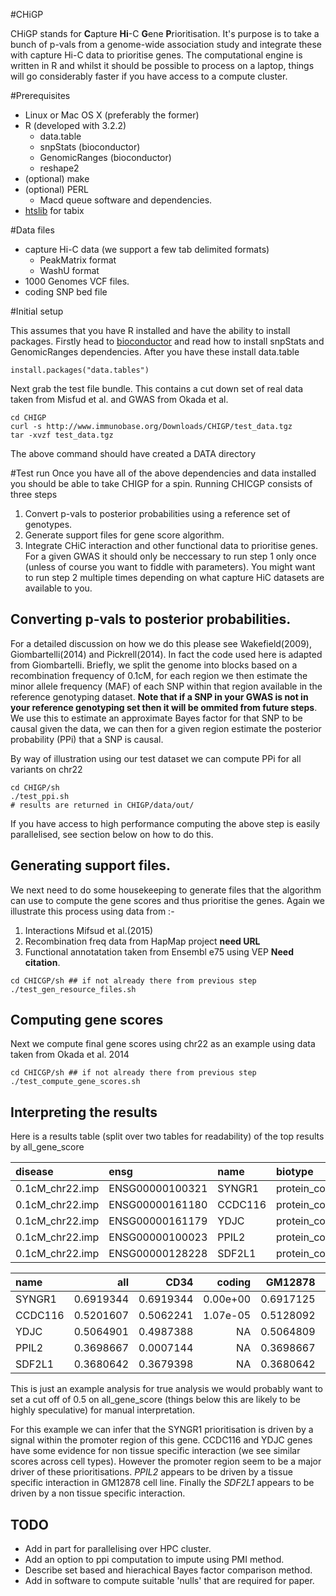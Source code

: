 #CHiGP

CHiGP stands for **C**apture **Hi**-C **G**ene **P**rioritisation. It's purpose is to take a bunch of p-vals from a genome-wide association study and integrate these with capture Hi-C data to prioritise genes. The computational engine is written in R and whilst it should be possible to process on a laptop, things will go considerably faster if you have access to a compute cluster.

#Prerequisites

  * Linux or Mac OS X (preferably the former)
  * R (developed with 3.2.2)
    * data.table
    * snpStats (bioconductor)
    * GenomicRanges (bioconductor)
    * reshape2
  * (optional) make
  * (optional) PERL
    * Macd queue software and dependencies.
  * [htslib](https://github.com/samtools/htslib) for tabix


#Data files

  * capture Hi-C data (we support a few tab delimited formats)
    * PeakMatrix format
    * WashU format
  * 1000 Genomes VCF files.
  * coding SNP bed file
  
#Initial setup

This assumes that you have R installed and have the ability to install packages. Firstly head to [bioconductor](https://www.bioconductor.org/install/) and read how to install snpStats and GenomicRanges dependencies. After you have these install data.table

```
install.packages("data.tables")
```
Next grab the test file bundle. This contains a cut down set of real data taken from Misfud et al. and GWAS from Okada et al.
```
cd CHIGP
curl -s http://www.immunobase.org/Downloads/CHIGP/test_data.tgz
tar -xvzf test_data.tgz
```

The above command should have created a DATA directory 

#Test run
Once you have all of the above dependencies and data installed you should be able to take CHIGP for a spin. Running CHICGP consists of three steps
  1. Convert p-vals to posterior probabilities using a reference set of genotypes.
  2. Generate support files for gene score algorithm.
  3. Integrate CHiC interaction and other functional data to prioritise genes.
For a given GWAS it should only be neccessary to run step 1 only once (unless of course you want to fiddle with parameters). You might want to run step 2 multiple times depending on what capture HiC datasets are available to you.

## Converting p-vals to posterior probabilities.

For a detailed discussion on how we do this please see Wakefield(2009), Giombartelli(2014) and Pickrell(2014). In fact the code used here is adapted from Giombartelli. Briefly, we split the genome into blocks based on a recombination frequency of 0.1cM, for each region we then estimate the minor allele frequency (MAF) of each SNP within that region available in the reference genotyping dataset. **Note that if a SNP in your GWAS is not in your reference genotyping set then it will be ommited from future steps**. We use this to estimate an approximate Bayes factor for that SNP to be causal given the data, we can then for a given region estimate the posterior probability (PPi) that a SNP is causal. 


By way of illustration using our test dataset we can compute PPi for all variants on chr22
```
cd CHIGP/sh
./test_ppi.sh
# results are returned in CHIGP/data/out/
```

If you have access to high performance computing the above step is easily parallelised, see section below on how to do this.

## Generating support files.

We next need to do some housekeeping to generate files that the algorithm can use to compute the gene scores and thus prioritise the genes. Again we illustrate this process using data from :-
  1. Interactions Mifsud et al.(2015)
  2. Recombination freq data from HapMap project  **need URL**
  3. Functional annotatation taken from Ensembl e75 using VEP **Need citation**.

```
cd CHICGP/sh ## if not already there from previous step
./test_gen_resource_files.sh
```

## Computing gene scores

Next we compute final gene scores using chr22 as an example using data taken from Okada et al. 2014

```
cd CHICGP/sh ## if not already there from previous step
./test_compute_gene_scores.sh
```                                                                                  

## Interpreting the results

Here is a results table (split over two tables for readability) of the top results by all_gene_score

|disease         |ensg            |name    |biotype        |strand | baitChr|
|:---------------|:---------------|:-------|:--------------|:------|-------:|
|0.1cM_chr22.imp |ENSG00000100321 |SYNGR1  |protein_coding |+      |      22|
|0.1cM_chr22.imp |ENSG00000161180 |CCDC116 |protein_coding |+      |      22|
|0.1cM_chr22.imp |ENSG00000161179 |YDJC    |protein_coding |-      |      22|
|0.1cM_chr22.imp |ENSG00000100023 |PPIL2   |protein_coding |+      |      22|
|0.1cM_chr22.imp |ENSG00000128228 |SDF2L1  |protein_coding |+      |      22|

|name    | all| CD34| coding| GM12878| promoter|
|:-------|--------------:|---------------:|-----------------:|------------------:|-------------------:|
|SYNGR1  |      0.6919344|       0.6919344|          0.00e+00|          0.6917125|           0.6917124|
|CCDC116 |      0.5201607|       0.5062241|          1.07e-05|          0.5128092|           0.3676899|
|YDJC    |      0.5064901|       0.4987388|                NA|          0.5064809|           0.3825915|
|PPIL2   |      0.3698667|       0.0007144|                NA|          0.3698667|           0.0006832|
|SDF2L1  |      0.3680642|       0.3679398|                NA|          0.3680642|           0.0003168|

This is just an example analysis for true analysis we would probably want to set a cut off of 0.5 on all_gene_score (things below this are likely to be highly speculative) for manual interpretation.

For this example we can infer that the SYNGR1 prioritisation is driven by a signal within the promoter region of this gene. CCDC116 and YDJC genes have some evidence for non tissue specific interaction (we see similar scores across cell types). However the promoter region seem to be a major driver of these prioritisations. *PPIL2* appears to be driven by a tissue specific interaction in GM12878 cell line. Finally the *SDF2L1* appears to be driven by a non tissue specific interaction.

## TODO

  * Add in part for parallelising over HPC cluster.
  * Add an option to ppi computation to impute using PMI method.
  * Describe set based and hierachical Bayes factor comparison method.
  * Add in software to compute suitable 'nulls' that are required for paper.